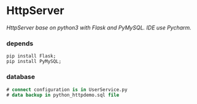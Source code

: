 # HttpServer

*HttpServer base on python3 with Flask and PyMySQL.*
*IDE use Pycharm.*

### depends
```shell
pip install Flask;
pip install PyMySQL;
```

### database
```sql script
# connect configuration is in UserService.py
# data backup in python_httpdemo.sql file
```
